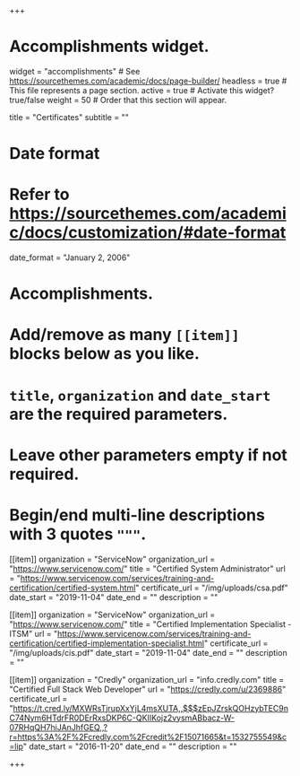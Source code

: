 +++
# Accomplishments widget.
widget = "accomplishments"  # See https://sourcethemes.com/academic/docs/page-builder/
headless = true  # This file represents a page section.
active = true  # Activate this widget? true/false
weight = 50  # Order that this section will appear.

title = "Certificates"
subtitle = ""

# Date format
#   Refer to https://sourcethemes.com/academic/docs/customization/#date-format
date_format = "January 2, 2006"

# Accomplishments.
#   Add/remove as many `[[item]]` blocks below as you like.
#   `title`, `organization` and `date_start` are the required parameters.
#   Leave other parameters empty if not required.
#   Begin/end multi-line descriptions with 3 quotes `"""`.


  
[[item]]
  organization = "ServiceNow"
  organization_url = "https://www.servicenow.com/"
  title = "Certified System Administrator"
  url = "https://www.servicenow.com/services/training-and-certification/certified-system.html"
  certificate_url = "/img/uploads/csa.pdf"
  date_start = "2019-11-04"
  date_end = ""
  description = ""



[[item]]
  organization = "ServiceNow"
  organization_url = "https://www.servicenow.com/"
  title = "Certified Implementation Specialist - ITSM"
  url = "https://www.servicenow.com/services/training-and-certification/certified-implementation-specialist.html"
  certificate_url = "/img/uploads/cis.pdf"
  date_start = "2019-11-04"
  date_end = ""
  description = ""


[[item]]
  organization = "Credly"
  organization_url = "info.credly.com"
  title = "Certified Full Stack Web Developer"
  url = "https://credly.com/u/2369886"
  certificate_url = "https://t.cred.ly/MXWRsTjrupXxYjL4msXUTA,,$$$zEpJZrskQOHzybTEC9nC74Nym6HTdrFR0DErRxsDKP6C-QKIIKojz2vysmABbacz-W-07RHqQH7hiJAnJhfGEQ,,?r=https%3A%2F%2Fcredly.com%2Fcredit%2F15071665&t=1532755549&c=lip"
  date_start = "2016-11-20"
  date_end = ""
  description = ""







+++